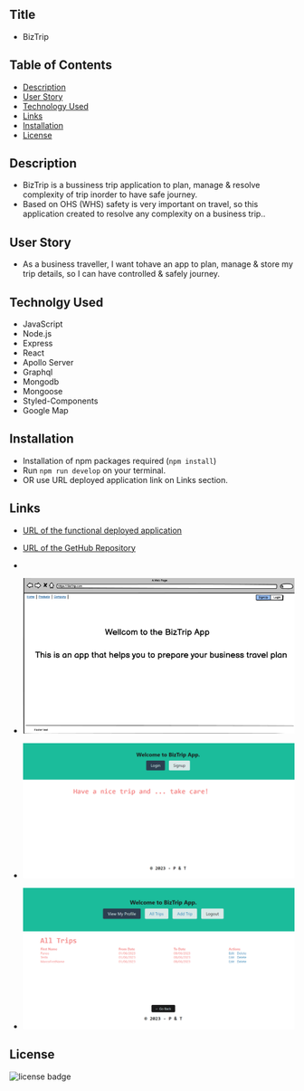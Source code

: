 ## Title

- BizTrip

## Table of Contents

- [Description](#description)
- [User Story](#user-story)
- [Technology Used](#technolgy-used)
- [Links](#links)
- [Installation](#installation)
- [License](#license)

## Description

- BizTrip is a bussiness trip application to plan, manage & resolve complexity of trip inorder to have safe journey.
- Based on OHS (WHS) safety is very important on travel, so this application created to resolve any complexity on a business trip..

## User Story

- As a business traveller, I want tohave an app to plan, manage & store my trip details, so I can have controlled & safely journey.

## Technolgy Used

- JavaScript
- Node.js
- Express
- React
- Apollo Server
- Graphql
- Mongodb
- Mongoose
- Styled-Components
- Google Map

## Installation

- Installation of npm packages required (`npm install`)
- Run `npm run develop` on your terminal.
- OR use URL deployed application link on Links section.

## Links

- [URL of the functional deployed application](https://warm-scrubland-92749.herokuapp.com/)
- [URL of the GetHub Repository](https://github.com/Tesfa8186/BizTrip)

-
- ![Project-3 Mock-Up](./assets/Mock-Up-Page.png)
- ![Application Page](./assets/App-Page.png)
- ![Application Login Page](./assets/Login-Page.png)

## License

![license badge](https://img.shields.io/badge/license-MIT-brightgreen)
